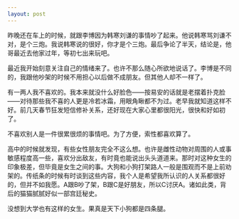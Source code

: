 ```yaml
---
layout: post
---
```

昨晚还在车上的时候，就跟李博因为韩寒刘谦的事情吵了起来。他说韩寒骂刘谦不对，是个三炮。我说韩寒说的很好，你才是个三炮。最后争论了半天，结论是，他哥最近去他家过年，等初七出来玩吧。

最近我开始刻意关注自己的情绪来了。也许不那么随心所欲地说话了。李博是不同的，我跟他吵架的时候不用担心以后做不成朋友。但其他人却不一样了。

有一两人我不喜欢的。我本来就没什么好脸色——按易安的话就是老摆着扑克脸——对待那些我不喜的人更是冷若冰霜，用眼角瞅都不为过。老早我就知道这样不好。前几天春节狂发短信修补关系，还好现在大家心里都很阳光，很快和好如初了。

不喜欢别人是一件很累很烦的事情吧。为了方便，索性都喜欢算了。

高中的时候就发现，有些女性朋友完全不这么想。也许是雌性动物对周围的人或事敏感程度高一些，喜欢分出敌友，有时竟也能说出头头道道来。那时对这种女生的印象极差，但毕竟是女生之间的事。大狗和小狗打架路人一般是围观而不是上前劝架的。传纸条的时候有时谈到这些内容，我个人是希望我所认识的人关系都很好的，但并不如我愿。A跟B吵了架，B跟C是好朋友，所以C讨厌A。诸如此类，背后的猫猫腻腻好似一部宫廷秘史。

没想到大学也有这样的女生。果真是天下小狗都是四条腿。
